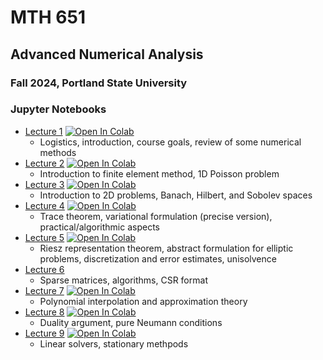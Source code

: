 # MTH 651
## Advanced Numerical Analysis
### Fall 2024, Portland State University

### Jupyter Notebooks

* [Lecture 1](lecture_notebooks/lecture_1.ipynb) [![Open In Colab](https://colab.research.google.com/assets/colab-badge.svg)](https://colab.research.google.com/github/pazner/mth-651/blob/main/lecture_notebooks/lecture_1.ipynb)
   - Logistics, introduction, course goals, review of some numerical methods
* [Lecture 2](lecture_notebooks/lecture_2.ipynb) [![Open In Colab](https://colab.research.google.com/assets/colab-badge.svg)](https://colab.research.google.com/github/pazner/mth-651/blob/main/lecture_notebooks/lecture_2.ipynb)
   - Introduction to finite element method, 1D Poisson problem
* [Lecture 3](lecture_notebooks/lecture_3.ipynb) [![Open In Colab](https://colab.research.google.com/assets/colab-badge.svg)](https://colab.research.google.com/github/pazner/mth-651/blob/main/lecture_notebooks/lecture_3.ipynb)
   - Introduction to 2D problems, Banach, Hilbert, and Sobolev spaces
* [Lecture 4](lecture_notebooks/lecture_4.ipynb) [![Open In Colab](https://colab.research.google.com/assets/colab-badge.svg)](https://colab.research.google.com/github/pazner/mth-651/blob/main/lecture_notebooks/lecture_4.ipynb)
   - Trace theorem, variational formulation (precise version), practical/algorithmic aspects
* [Lecture 5](lecture_notebooks/lecture_5.ipynb) [![Open In Colab](https://colab.research.google.com/assets/colab-badge.svg)](https://colab.research.google.com/github/pazner/mth-651/blob/main/lecture_notebooks/lecture_5.ipynb)
   - Riesz representation theorem, abstract formulation for elliptic problems, discretization and error estimates, unisolvence
* [Lecture 6](lecture_notebooks/lecture_6.tex)
   - Sparse matrices, algorithms, CSR format
* [Lecture 7](lecture_notebooks/lecture_7.ipynb) [![Open In Colab](https://colab.research.google.com/assets/colab-badge.svg)](https://colab.research.google.com/github/pazner/mth-651/blob/main/lecture_notebooks/lecture_7.ipynb)
   - Polynomial interpolation and approximation theory
* [Lecture 8](lecture_notebooks/lecture_8.ipynb) [![Open In Colab](https://colab.research.google.com/assets/colab-badge.svg)](https://colab.research.google.com/github/pazner/mth-651/blob/main/lecture_notebooks/lecture_8.ipynb)
   - Duality argument, pure Neumann conditions
* [Lecture 9](lecture_notebooks/lecture_9.ipynb) [![Open In Colab](https://colab.research.google.com/assets/colab-badge.svg)](https://colab.research.google.com/github/pazner/mth-651/blob/main/lecture_notebooks/lecture_9.ipynb)
   - Linear solvers, stationary methpods
